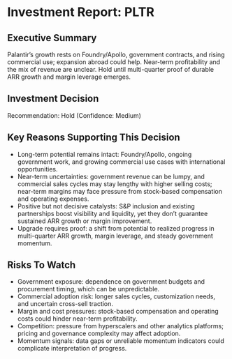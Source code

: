 # Investment Report: PLTR
## Executive Summary
Palantir’s growth rests on Foundry/Apollo, government contracts, and rising commercial use; expansion abroad could help. Near-term profitability and the mix of revenue are unclear. Hold until multi-quarter proof of durable ARR growth and margin leverage emerges.

## Investment Decision
Recommendation: Hold (Confidence: Medium)

## Key Reasons Supporting This Decision
- Long-term potential remains intact: Foundry/Apollo, ongoing government work, and growing commercial use cases with international opportunities.
- Near-term uncertainties: government revenue can be lumpy, and commercial sales cycles may stay lengthy with higher selling costs; near-term margins may face pressure from stock-based compensation and operating expenses.
- Positive but not decisive catalysts: S&P inclusion and existing partnerships boost visibility and liquidity, yet they don’t guarantee sustained ARR growth or margin improvement.
- Upgrade requires proof: a shift from potential to realized progress in multi-quarter ARR growth, margin leverage, and steady government momentum.

## Risks To Watch
- Government exposure: dependence on government budgets and procurement timing, which can be unpredictable.
- Commercial adoption risk: longer sales cycles, customization needs, and uncertain cross-sell traction.
- Margin and cost pressures: stock-based compensation and operating costs could hinder near-term profitability.
- Competition: pressure from hyperscalers and other analytics platforms; pricing and governance complexity may affect adoption.
- Momentum signals: data gaps or unreliable momentum indicators could complicate interpretation of progress.